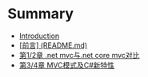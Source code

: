 # Summary

* [Introduction](README.md)
* [\[前言\] \(README.md\)](qian-8a005d-readme-md.md)
* [第1/2章 .net mvc与.net core mvc对比](di-1-2-zhang-net-mvc-4e0e-net-core-mvc-dui-bi.md)
* [第3/4章 MVC模式及C\#新特性](di-3-4-zhang-nei-rong.md)

